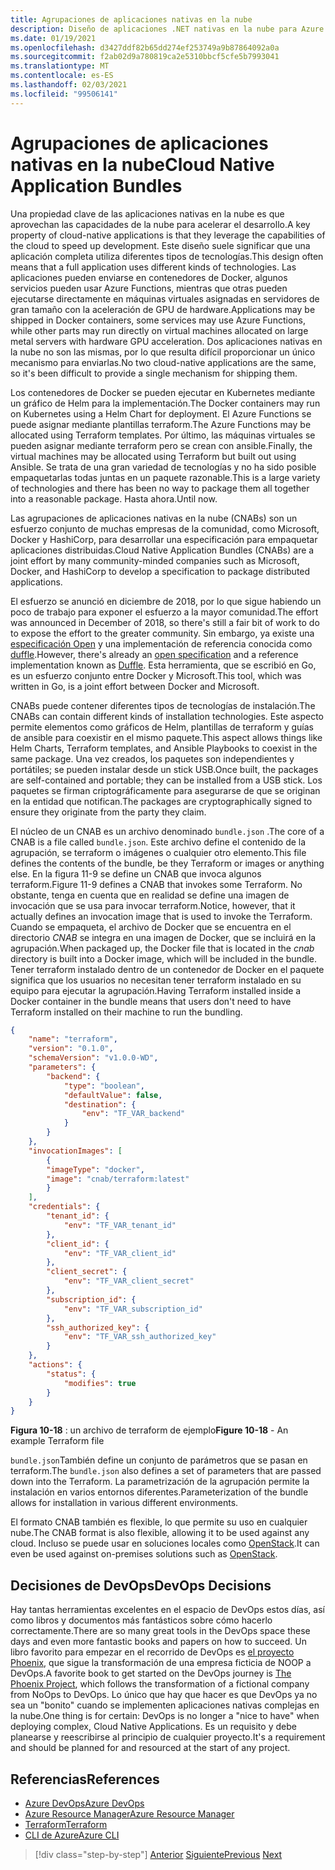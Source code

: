 ```yaml
---
title: Agrupaciones de aplicaciones nativas en la nube
description: Diseño de aplicaciones .NET nativas en la nube para Azure | Agrupaciones de aplicaciones nativas en la nube
ms.date: 01/19/2021
ms.openlocfilehash: d3427ddf82b65dd274ef253749a9b87864092a0a
ms.sourcegitcommit: f2ab02d9a780819ca2e5310bbcf5cfe5b7993041
ms.translationtype: MT
ms.contentlocale: es-ES
ms.lasthandoff: 02/03/2021
ms.locfileid: "99506141"
---
```

# <a name="cloud-native-application-bundles"></a><span data-ttu-id="8412d-103">Agrupaciones de aplicaciones nativas en la nube</span><span class="sxs-lookup"><span data-stu-id="8412d-103">Cloud Native Application Bundles</span></span>

<span data-ttu-id="8412d-104">Una propiedad clave de las aplicaciones nativas en la nube es que aprovechan las capacidades de la nube para acelerar el desarrollo.</span><span class="sxs-lookup"><span data-stu-id="8412d-104">A key property of cloud-native applications is that they leverage the capabilities of the cloud to speed up development.</span></span> <span data-ttu-id="8412d-105">Este diseño suele significar que una aplicación completa utiliza diferentes tipos de tecnologías.</span><span class="sxs-lookup"><span data-stu-id="8412d-105">This design often means that a full application uses different kinds of technologies.</span></span> <span data-ttu-id="8412d-106">Las aplicaciones pueden enviarse en contenedores de Docker, algunos servicios pueden usar Azure Functions, mientras que otras pueden ejecutarse directamente en máquinas virtuales asignadas en servidores de gran tamaño con la aceleración de GPU de hardware.</span><span class="sxs-lookup"><span data-stu-id="8412d-106">Applications may be shipped in Docker containers, some services may use Azure Functions, while other parts may run directly on virtual machines allocated on large metal servers with hardware GPU acceleration.</span></span> <span data-ttu-id="8412d-107">Dos aplicaciones nativas en la nube no son las mismas, por lo que resulta difícil proporcionar un único mecanismo para enviarlas.</span><span class="sxs-lookup"><span data-stu-id="8412d-107">No two cloud-native applications are the same, so it's been difficult to provide a single mechanism for shipping them.</span></span>

<span data-ttu-id="8412d-108">Los contenedores de Docker se pueden ejecutar en Kubernetes mediante un gráfico de Helm para la implementación.</span><span class="sxs-lookup"><span data-stu-id="8412d-108">The Docker containers may run on Kubernetes using a Helm Chart for deployment.</span></span> <span data-ttu-id="8412d-109">El Azure Functions se puede asignar mediante plantillas terraform.</span><span class="sxs-lookup"><span data-stu-id="8412d-109">The Azure Functions may be allocated using Terraform templates.</span></span> <span data-ttu-id="8412d-110">Por último, las máquinas virtuales se pueden asignar mediante terraform pero se crean con ansible.</span><span class="sxs-lookup"><span data-stu-id="8412d-110">Finally, the virtual machines may be allocated using Terraform but built out using Ansible.</span></span> <span data-ttu-id="8412d-111">Se trata de una gran variedad de tecnologías y no ha sido posible empaquetarlas todas juntas en un paquete razonable.</span><span class="sxs-lookup"><span data-stu-id="8412d-111">This is a large variety of technologies and there has been no way to package them all together into a reasonable package.</span></span> <span data-ttu-id="8412d-112">Hasta ahora.</span><span class="sxs-lookup"><span data-stu-id="8412d-112">Until now.</span></span>

<span data-ttu-id="8412d-113">Las agrupaciones de aplicaciones nativas en la nube (CNABs) son un esfuerzo conjunto de muchas empresas de la comunidad, como Microsoft, Docker y HashiCorp, para desarrollar una especificación para empaquetar aplicaciones distribuidas.</span><span class="sxs-lookup"><span data-stu-id="8412d-113">Cloud Native Application Bundles (CNABs) are a joint effort by many community-minded companies such as Microsoft, Docker, and HashiCorp to develop a specification to package distributed applications.</span></span>

<span data-ttu-id="8412d-114">El esfuerzo se anunció en diciembre de 2018, por lo que sigue habiendo un poco de trabajo para exponer el esfuerzo a la mayor comunidad.</span><span class="sxs-lookup"><span data-stu-id="8412d-114">The effort was announced in December of 2018, so there's still a fair bit of work to do to expose the effort to the greater community.</span></span> <span data-ttu-id="8412d-115">Sin embargo, ya existe una [especificación Open](https://github.com/deislabs/cnab-spec) y una implementación de referencia conocida como [duffle](https://duffle.sh/).</span><span class="sxs-lookup"><span data-stu-id="8412d-115">However, there's already an [open specification](https://github.com/deislabs/cnab-spec) and a reference implementation known as [Duffle](https://duffle.sh/).</span></span> <span data-ttu-id="8412d-116">Esta herramienta, que se escribió en Go, es un esfuerzo conjunto entre Docker y Microsoft.</span><span class="sxs-lookup"><span data-stu-id="8412d-116">This tool, which was written in Go, is a joint effort between Docker and Microsoft.</span></span>

<span data-ttu-id="8412d-117">CNABs puede contener diferentes tipos de tecnologías de instalación.</span><span class="sxs-lookup"><span data-stu-id="8412d-117">The CNABs can contain different kinds of installation technologies.</span></span> <span data-ttu-id="8412d-118">Este aspecto permite elementos como gráficos de Helm, plantillas de terraform y guías de ansible para coexistir en el mismo paquete.</span><span class="sxs-lookup"><span data-stu-id="8412d-118">This aspect allows things like Helm Charts, Terraform templates, and Ansible Playbooks to coexist in the same package.</span></span> <span data-ttu-id="8412d-119">Una vez creados, los paquetes son independientes y portátiles; se pueden instalar desde un stick USB.</span><span class="sxs-lookup"><span data-stu-id="8412d-119">Once built, the packages are self-contained and portable; they can be installed from a USB stick.</span></span>  <span data-ttu-id="8412d-120">Los paquetes se firman criptográficamente para asegurarse de que se originan en la entidad que notifican.</span><span class="sxs-lookup"><span data-stu-id="8412d-120">The packages are cryptographically signed to ensure they originate from the party they claim.</span></span>

<span data-ttu-id="8412d-121">El núcleo de un CNAB es un archivo denominado `bundle.json` .</span><span class="sxs-lookup"><span data-stu-id="8412d-121">The core of a CNAB is a file called `bundle.json`.</span></span> <span data-ttu-id="8412d-122">Este archivo define el contenido de la agrupación, se terraform o imágenes o cualquier otro elemento.</span><span class="sxs-lookup"><span data-stu-id="8412d-122">This file defines the contents of the bundle, be they Terraform or images or anything else.</span></span> <span data-ttu-id="8412d-123">En la figura 11-9 se define un CNAB que invoca algunos terraform.</span><span class="sxs-lookup"><span data-stu-id="8412d-123">Figure 11-9 defines a CNAB that invokes some Terraform.</span></span> <span data-ttu-id="8412d-124">No obstante, tenga en cuenta que en realidad se define una imagen de invocación que se usa para invocar terraform.</span><span class="sxs-lookup"><span data-stu-id="8412d-124">Notice, however, that it actually defines an invocation image that is used to invoke the Terraform.</span></span> <span data-ttu-id="8412d-125">Cuando se empaqueta, el archivo de Docker que se encuentra en el directorio *CNAB* se integra en una imagen de Docker, que se incluirá en la agrupación.</span><span class="sxs-lookup"><span data-stu-id="8412d-125">When packaged up, the Docker file that is located in the *cnab* directory is built into a Docker image, which will be included in the bundle.</span></span> <span data-ttu-id="8412d-126">Tener terraform instalado dentro de un contenedor de Docker en el paquete significa que los usuarios no necesitan tener terraform instalado en su equipo para ejecutar la agrupación.</span><span class="sxs-lookup"><span data-stu-id="8412d-126">Having Terraform installed inside a Docker container in the bundle means that users don't need to have Terraform installed on their machine to run the bundling.</span></span>

```json
{
    "name": "terraform",
    "version": "0.1.0",
    "schemaVersion": "v1.0.0-WD",
    "parameters": {
        "backend": {
            "type": "boolean",
            "defaultValue": false,
            "destination": {
                "env": "TF_VAR_backend"
            }
        }
    },
    "invocationImages": [
        {
        "imageType": "docker",
        "image": "cnab/terraform:latest"
        }
    ],
    "credentials": {
        "tenant_id": {
            "env": "TF_VAR_tenant_id"
        },
        "client_id": {
            "env": "TF_VAR_client_id"
        },
        "client_secret": {
            "env": "TF_VAR_client_secret"
        },
        "subscription_id": {
            "env": "TF_VAR_subscription_id"
        },
        "ssh_authorized_key": {
            "env": "TF_VAR_ssh_authorized_key"
        }
    },
    "actions": {
        "status": {
            "modifies": true
        }
    }
}
```

<span data-ttu-id="8412d-127">**Figura 10-18** : un archivo de terraform de ejemplo</span><span class="sxs-lookup"><span data-stu-id="8412d-127">**Figure 10-18** - An example Terraform file</span></span>

<span data-ttu-id="8412d-128">`bundle.json`También define un conjunto de parámetros que se pasan en terraform.</span><span class="sxs-lookup"><span data-stu-id="8412d-128">The `bundle.json` also defines a set of parameters that are passed down into the Terraform.</span></span> <span data-ttu-id="8412d-129">La parametrización de la agrupación permite la instalación en varios entornos diferentes.</span><span class="sxs-lookup"><span data-stu-id="8412d-129">Parameterization of the bundle allows for installation in various different environments.</span></span>

<span data-ttu-id="8412d-130">El formato CNAB también es flexible, lo que permite su uso en cualquier nube.</span><span class="sxs-lookup"><span data-stu-id="8412d-130">The CNAB format is also flexible, allowing it to be used against any cloud.</span></span> <span data-ttu-id="8412d-131">Incluso se puede usar en soluciones locales como [OpenStack](https://www.openstack.org/).</span><span class="sxs-lookup"><span data-stu-id="8412d-131">It can even be used against on-premises solutions such as [OpenStack](https://www.openstack.org/).</span></span>

## <a name="devops-decisions"></a><span data-ttu-id="8412d-132">Decisiones de DevOps</span><span class="sxs-lookup"><span data-stu-id="8412d-132">DevOps Decisions</span></span>

<span data-ttu-id="8412d-133">Hay tantas herramientas excelentes en el espacio de DevOps estos días, así como libros y documentos más fantásticos sobre cómo hacerlo correctamente.</span><span class="sxs-lookup"><span data-stu-id="8412d-133">There are so many great tools in the DevOps space these days and even more fantastic books and papers on how to succeed.</span></span> <span data-ttu-id="8412d-134">Un libro favorito para empezar en el recorrido de DevOps es [el proyecto Phoenix](https://www.oreilly.com/library/view/the-phoenix-project/9781457191350/), que sigue la transformación de una empresa ficticia de NOOP a DevOps.</span><span class="sxs-lookup"><span data-stu-id="8412d-134">A favorite book to get started on the DevOps journey is [The Phoenix Project](https://www.oreilly.com/library/view/the-phoenix-project/9781457191350/), which follows the transformation of a fictional company from NoOps to DevOps.</span></span> <span data-ttu-id="8412d-135">Lo único que hay que hacer es que DevOps ya no sea un "bonito" cuando se implementen aplicaciones nativas complejas en la nube.</span><span class="sxs-lookup"><span data-stu-id="8412d-135">One thing is for certain: DevOps is no longer a "nice to have" when deploying complex, Cloud Native Applications.</span></span> <span data-ttu-id="8412d-136">Es un requisito y debe planearse y reescribirse al principio de cualquier proyecto.</span><span class="sxs-lookup"><span data-stu-id="8412d-136">It's a requirement and should be planned for and resourced at the start of any project.</span></span>

## <a name="references"></a><span data-ttu-id="8412d-137">Referencias</span><span class="sxs-lookup"><span data-stu-id="8412d-137">References</span></span>

- [<span data-ttu-id="8412d-138">Azure DevOps</span><span class="sxs-lookup"><span data-stu-id="8412d-138">Azure DevOps</span></span>](https://azure.microsoft.com/services/devops/)
- [<span data-ttu-id="8412d-139">Azure Resource Manager</span><span class="sxs-lookup"><span data-stu-id="8412d-139">Azure Resource Manager</span></span>](/azure/azure-resource-manager/management/overview)
- [<span data-ttu-id="8412d-140">Terraform</span><span class="sxs-lookup"><span data-stu-id="8412d-140">Terraform</span></span>](https://www.terraform.io/)
- [<span data-ttu-id="8412d-141">CLI de Azure</span><span class="sxs-lookup"><span data-stu-id="8412d-141">Azure CLI</span></span>](/cli/azure/)

>[!div class="step-by-step"]
><span data-ttu-id="8412d-142">[Anterior](infrastructure-as-code.md)
>[Siguiente](summary.md)</span><span class="sxs-lookup"><span data-stu-id="8412d-142">[Previous](infrastructure-as-code.md)
[Next](summary.md)</span></span>
